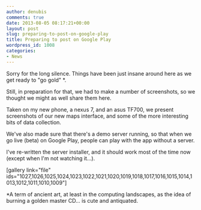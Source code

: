 ```yaml
---
author: denubis
comments: true
date: 2013-08-05 08:17:21+00:00
layout: post
slug: preparing-to-post-on-google-play
title: Preparing to post on Google Play
wordpress_id: 1008
categories:
- News
---
```


Sorry for the long silence. Things have been just insane around here as we get ready to "go gold" *.

Still, in preparation for that, we had to make a number of screenshots, so we thought we might as well share them here.

Taken on my new phone, a nexus 7, and an asus TF700, we present screenshots of our new maps interface, and some of the more interesting bits of data collection.

We've also made sure that there's a demo server running, so that when we go live (beta) on Google Play, people can play with the app without a server.

I've re-written the server installer, and it should work most of the time now (except when I'm not watching it...).

[gallery link="file" ids="1027,1026,1025,1024,1023,1022,1021,1020,1019,1018,1017,1016,1015,1014,1013,1012,1011,1010,1009"]

*A term of ancient art, at least in the computing landscapes, as the idea of burning a golden master CD... is cute and antiquated.
